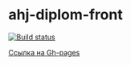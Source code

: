 # ahj-diplom-front
[![Build status](https://ci.appveyor.com/api/projects/status/q2js1iwh18njbiur?svg=true)](https://ci.appveyor.com/project/kassiopea-coder/ahj-diplom-front)

[Ссылка на Gh-pages](https://kassiopea-coder.github.io/ahj-diplom-front)

